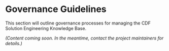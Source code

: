 # Governance Guidelines

This section will outline governance processes for managing the CDF Solution
Engineering Knowledge Base.

*(Content coming soon. In the meantime, contact the project maintainers for
details.)*
